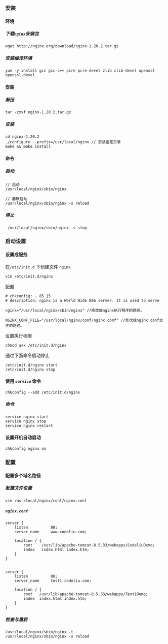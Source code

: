 ### 安装

#### 环境

##### 下载`nginx`安装包

```
wget http://nginx.org/download/nginx-1.20.2.tar.gz
```

##### 安装编译环境

```
yum -y install gcc gcc-c++ pcre pcre-devel zlib zlib-devel openssl openssl-devel
```

#### 安装

##### 解压

```
tar -zxvf nginx-1.20.2.tar.gz
```

##### 安装

```
cd nginx-1.20.2
./configure --prefix=/usr/local/nginx // 安装指定目录
make && make install
```

#### 命令

##### 启动

```
// 启动
/usr/local/nginx/sbin/nginx

// 静默启动
/usr/local/nginx/sbin/nginx -s reload
```

##### 停止

```
 /usr/local/nginx/sbin/nginx -s stop
```

### 启动设置

#### 设置成服务

在`/etc/init.d` 下创建文件 `nginx`

```
vim /etc/init.d/nginx
```

配置

```
# chkconfig: - 85 15
# description: nginx is a World Wide Web server. It is used to serve

nginx="/usr/local/nginx/sbin/nginx" //修改成nginx执行程序的路径。

NGINX_CONF_FILE="/usr/local/nginx/conf/nginx.conf" //修改成nginx.conf文件的路径。
```

设置执行权限

```
chmod a+x /etc/init.d/nginx
```

通过下面命令启动停止

```
/etc/init.d/nginx start
/etc/init.d/nginx stop
```

#### 使用 `service` 命令

```
chkconfig --add /etc/init.d/nginx
```

##### 命令

```
service nginx start
service nginx stop
service nginx restart
```

#### 设置开机自动启动

```
chkconfig nginx on
```

### 配置

#### 配置多个域名路径

##### 配置文件位置

```
vim /usr/local/nginx/conf/nginx.conf
```

##### `nginx.conf`

```
server {
    listen          80;
    server_name     www.codeliu.com;

    location / {
        root    /usr/lib/apache-tomcat-8.5.33/webapps/CodeliuDemo;
        index   index.html index.htm;
    }
}


server {
    listen          80;
    server_name     test1.codeliu.com;

    location / {
        root   /usr/lib/apache-tomcat-8.5.33/webapps/Test1Demo;
        index  index.html index.htm;
    }
}

```

##### 检查与重启

```
/usr/local/nginx/sbin/nginx -t
/usr/local/nginx/sbin/nginx -s reload
```


